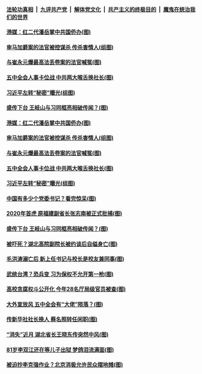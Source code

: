 

####  [法轮功真相](../../../../basic/blob/master/README.md?t=10220002) &nbsp;|&nbsp; [九评共产党](../../../../9ping.md/blob/master/README.md?t=10220002) &nbsp;|&nbsp; [解体党文化](../../../../jtdwh.md/blob/master/README.md?t=10220002)  &nbsp;|&nbsp; [共产主义的终极目的](../../../../gczydzjmd.md/blob/master/README.md?t=10220002) &nbsp;|&nbsp; [魔鬼在统治我们的世界](../../../../mgztzwmdsj.md/blob/master/README.md?t=10220002) 

#### [港媒：红二代潘岳掌中共国侨办(图)](../pages/p2/949938.md?t=10220002) 

#### [审马加爵案的法官被控谋杀 传杀害情人(组图)](../pages/p2/949920.md?t=10220002) 

#### [与崔永元爆最高法丢卷案的法官喊冤(图)](../pages/p2/949911.md?t=10220002) 

#### [五中全会人事卡位战 中共两大喉舌换社长(图)](../pages/p2/949892.md?t=10220002) 

#### [习近平左转“秘密”曝光(组图)](../pages/p2/949888.md?t=10220002) 

#### [盛传下台 王岐山与习同框亮相破传闻？(图)](../pages/p2/949823.md?t=10220002) 

#### [港媒：红二代潘岳掌中共国侨办(图)](../pages/p2/949938.md?t=10220002) 

#### [审马加爵案的法官被控谋杀 传杀害情人(组图)](../pages/p2/949920.md?t=10220002) 

#### [与崔永元爆最高法丢卷案的法官喊冤(图)](../pages/p2/949911.md?t=10220002) 

#### [五中全会人事卡位战 中共两大喉舌换社长(图)](../pages/p2/949892.md?t=10220002) 

#### [习近平左转“秘密”曝光(组图)](../pages/p2/949888.md?t=10220002) 

#### [中国有多少个党委书记？看完惊呆(图)](../pages/p2/949849.md?t=10220002) 


#### [2020年首虎 原福建副省长张志南被正式批捕(图)](../pages/p2/949850.md?t=10220002) 

#### [盛传下台 王岐山与习同框亮相破传闻？(图)](../pages/p2/949823.md?t=10220002) 


#### [被吓死？湖北高院副院长被约谈后自缢身亡(图)](../pages/p2/949803.md?t=10220002) 

#### [毛洪涛溺亡后 新上任书记与校长是校友兼同事(图)](../pages/p2/949786.md?t=10220002) 

#### [武统台湾？恐兵变 习为保权不允开第一枪(图)](../pages/p2/949719.md?t=10220002) 

#### [高校贪腐权斗公开化 今年28名厅局级官员被查(图)](../pages/p2/949720.md?t=10220002) 

#### [大外宣放风 五中全会有“大佬”陨落？(图)](../pages/p2/949637.md?t=10220002) 


#### [传新华社社长换人 蔡名照转任闲职(图)](../pages/p2/949709.md?t=10220002) 

#### [“消失”近月 湖北省长王晓东传突然中风(图)](../pages/p2/949697.md?t=10220002) 

#### [81岁李双江还在等儿子出狱 梦鸽泪流满面(图)](../pages/p2/949693.md?t=10220002) 

#### [被迫抄李克强作业？北京消极允许民众摆地摊(图)](../pages/p2/949686.md?t=10220002) 

